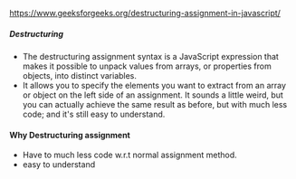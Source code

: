 https://www.geeksforgeeks.org/destructuring-assignment-in-javascript/  

##### Destructuring  
- The destructuring assignment syntax is a JavaScript expression that makes it possible to unpack values from arrays,
or properties from objects, into distinct variables.  
- It allows you to specify the elements you want to extract from an array or object on the left side of an assignment. It sounds a little weird, 
but you can actually achieve the same result as before, but with much less code; and it's still easy to understand.

#### Why Destructuring assignment
- Have to much less code w.r.t normal assignment method.
- easy to understand
